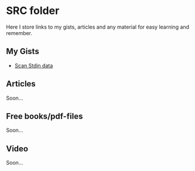 # SRC folder

Here I store links to my gists, articles and any material for easy learning and remember.

## My Gists

* [Scan Stdin data](https://gist.github.com/suroegin/e4b649501277586b1c694b4308ec529e#file-go___cheatsheet___scan_stdin_data-md)

## Articles

Soon...

## Free books/pdf-files

Soon...

## Video

Soon...
